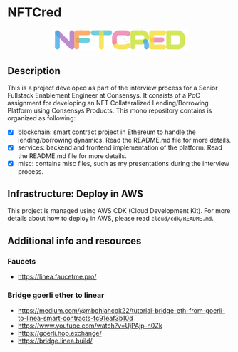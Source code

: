 # NFTCred

<p align="center">
  <img src="services/api/v1/src/assets/logo.png" width="300" /></a>
</p>

## Description

This is a project developed as part of the interview process for a Senior Fullstack Enablement Engineer at Consensys. It consists of a PoC assignment for developing an NFT Collateralized Lending/Borrowing Platform using Consensys Products. This mono repository contains is organized as following:

- [x] blockchain: smart contract project in Ethereum to handle the lending/borrowing dynamics. Read the README.md file for more details.
- [x] services: backend and frontend implementation of the platform. Read the README.md file for more details.
- [x] misc: contains misc files, such as my presentations during the interview process.

## Infrastructure: Deploy in AWS

This project is managed using AWS CDK (Cloud Development Kit). For more details about how to deploy in AWS, please read `cloud/cdk/README.md`.

## Additional info and resources

### Faucets

- https://linea.faucetme.pro/

### Bridge goerli ether to linear

- https://medium.com/@mbohlahcok22/tutorial-bridge-eth-from-goerli-to-linea-smart-contracts-fc91eaf3b10d
- https://www.youtube.com/watch?v=UjPAjp-n0Zk
- https://goerli.hop.exchange/
- https://bridge.linea.build/
